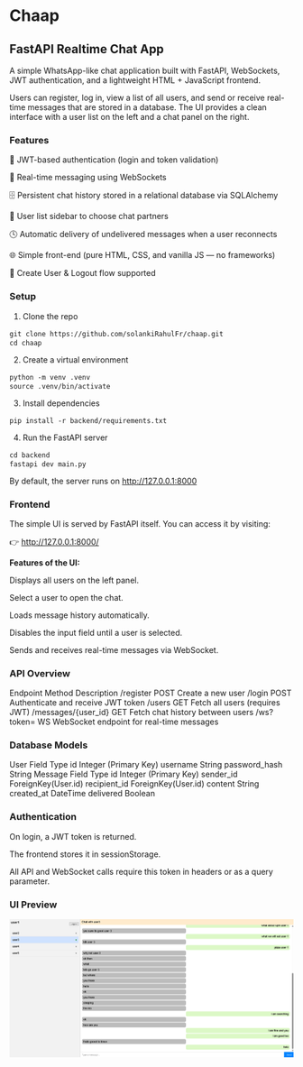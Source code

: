 # Chaap

## FastAPI Realtime Chat App

A simple WhatsApp-like chat application built with FastAPI, WebSockets, JWT authentication, and a lightweight HTML + JavaScript frontend.

Users can register, log in, view a list of all users, and send or receive real-time messages that are stored in a database.
The UI provides a clean interface with a user list on the left and a chat panel on the right.


### Features

🔐 JWT-based authentication (login and token validation)

💬 Real-time messaging using WebSockets

🗄️ Persistent chat history stored in a relational database via SQLAlchemy

👥 User list sidebar to choose chat partners

🕓 Automatic delivery of undelivered messages when a user reconnects

🌐 Simple front-end (pure HTML, CSS, and vanilla JS — no frameworks)

👋 Create User & Logout flow supported


### Setup
1. Clone the repo

```
git clone https://github.com/solankiRahulFr/chaap.git
cd chaap
```

2. Create a virtual environment

```
python -m venv .venv
source .venv/bin/activate
```

3. Install dependencies

```
pip install -r backend/requirements.txt
```

4. Run the FastAPI server

```
cd backend
fastapi dev main.py
```


By default, the server runs on http://127.0.0.1:8000



### Frontend

The simple UI is served by FastAPI itself.
You can access it by visiting:

👉 http://127.0.0.1:8000/

**Features of the UI:**

Displays all users on the left panel.

Select a user to open the chat.

Loads message history automatically.

Disables the input field until a user is selected.

Sends and receives real-time messages via WebSocket.



### API Overview
Endpoint	Method	Description
/register	POST	Create a new user
/login	POST	Authenticate and receive JWT token
/users	GET	Fetch all users (requires JWT)
/messages/{user_id}	GET	Fetch chat history between users
/ws?token=<JWT>	WS	WebSocket endpoint for real-time messages


### Database Models
User
Field	Type
id	Integer (Primary Key)
username	String
password_hash	String
Message
Field	Type
id	Integer (Primary Key)
sender_id	ForeignKey(User.id)
recipient_id	ForeignKey(User.id)
content	String
created_at	DateTime
delivered	Boolean


### Authentication

On login, a JWT token is returned.

The frontend stores it in sessionStorage.

All API and WebSocket calls require this token in headers or as a query parameter.



### UI Preview

![alt text](image.png)
